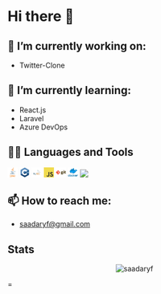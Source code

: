 # Hi there 👋

## 🔭 I’m currently working on:
- Twitter-Clone
## 🌱 I’m currently learning:
- React.js
- Laravel
- Azure DevOps

## 🧑‍💻 Languages and Tools

<code><img height="20" src="https://raw.githubusercontent.com/github/explore/80688e429a7d4ef2fca1e82350fe8e3517d3494d/topics/java/java.png"></code>
<code><img height="20" src="https://raw.githubusercontent.com/github/explore/80688e429a7d4ef2fca1e82350fe8e3517d3494d/topics/cpp/cpp.png"></code>
<code><img height="20" src="https://raw.githubusercontent.com/github/explore/80688e429a7d4ef2fca1e82350fe8e3517d3494d/topics/mysql/mysql.png"></code>
<code><img height="20" src="https://raw.githubusercontent.com/github/explore/80688e429a7d4ef2fca1e82350fe8e3517d3494d/topics/javascript/javascript.png"></code>
<code><img height="20" src="https://raw.githubusercontent.com/github/explore/80688e429a7d4ef2fca1e82350fe8e3517d3494d/topics/git/git.png"></code>
<code><img height="20" src="https://raw.githubusercontent.com/github/explore/80688e429a7d4ef2fca1e82350fe8e3517d3494d/topics/docker/docker.png"></code>
<code><img height="20" src="https://upload.wikimedia.org/wikipedia/commons/thumb/0/0f/Microsoft_Azure_DevOps_logo.svg/1280px-Microsoft_Azure_DevOps_logo.svg.png"></code>

## 📫 How to reach me:
- saadaryf@gmail.com

## Stats
<p align="center">
   <img src="https://github-readme-stats.vercel.app/api?username=saadaryf&show_icons=true&theme=dark" alt="saadaryf" />
</p>


=
